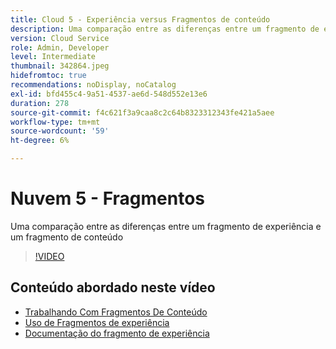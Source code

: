 ```yaml
---
title: Cloud 5 - Experiência versus Fragmentos de conteúdo
description: Uma comparação entre as diferenças entre um fragmento de experiência e um fragmento de conteúdo
version: Cloud Service
role: Admin, Developer
level: Intermediate
thumbnail: 342864.jpeg
hidefromtoc: true
recommendations: noDisplay, noCatalog
exl-id: bfd455c4-9a51-4537-ae6d-548d552e13e6
duration: 278
source-git-commit: f4c621f3a9caa8c2c64b8323312343fe421a5aee
workflow-type: tm+mt
source-wordcount: '59'
ht-degree: 6%

---
```


# Nuvem 5 - Fragmentos

Uma comparação entre as diferenças entre um fragmento de experiência e um fragmento de conteúdo

>[!VIDEO](https://video.tv.adobe.com/v/342864?quality=12&learn=on)

## Conteúdo abordado neste vídeo

+ [Trabalhando Com Fragmentos De Conteúdo](https://experienceleague.adobe.com/docs/experience-manager-cloud-service/content/assets/content-fragments/content-fragments.html?lang=pt-BR)
+ [Uso de Fragmentos de experiência](https://experienceleague.adobe.com/docs/experience-manager-learn/sites/experience-fragments/experience-fragments-feature-video-use.html)
+ [Documentação do fragmento de experiência](https://experienceleague.adobe.com/docs/experience-manager-cloud-service/content/sites/authoring/fundamentals/experience-fragments.html)